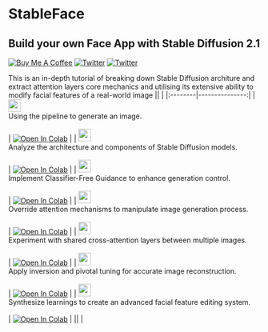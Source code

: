 # StableFace

## Build your own Face App with Stable Diffusion 2.1
<a href="https://www.buymeacoffee.com/outofai" target="_blank"><img src="https://img.shields.io/badge/-buy_me_a%C2%A0coffee-red?logo=buy-me-a-coffee" alt="Buy Me A Coffee"></a>
[![Twitter](https://img.shields.io/twitter/url/https/twitter.com/cloudposse.svg?style=social&label=Ashleigh%20Watson)](https://twitter.com/OutofAi) 
[![Twitter](https://img.shields.io/twitter/url/https/twitter.com/cloudposse.svg?style=social&label=Alex%20Nasa)](https://twitter.com/banterless_ai)

This is an in-depth tutorial of breaking down Stable Diffusion architure and extract attention layers core mechanics and utilising its extensive ability to modify facial features of a real-world image
|| |
|:--------|---------------:|
| <img height="25px" src="https://github.com/OutofAi/StableFace/assets/145302363/ae7190a5-649f-4145-a1cf-bcb4f5773699" alt=""/><br>Using the pipeline to generate an image.<br><br> | <a href="https://colab.research.google.com/github/OutofAi/StableFace/blob/main/CH1_sampling.ipynb" target="_blank"><img src="https://colab.research.google.com/assets/colab-badge.svg" alt="Open In Colab"/></a> |
|  <img height="25px" src="https://github.com/OutofAi/StableFace/assets/145302363/b22b948f-8d86-4c1e-b3ed-495a6dee1b35" alt=""/><br>Analyze the architecture and components of Stable Diffusion models.<br><br> | <a href="https://colab.research.google.com/github/OutofAi/StableFace/blob/main/CH2_breakdown.ipynb" target="_blank"><img src="https://colab.research.google.com/assets/colab-badge.svg" alt="Open In Colab"/></a> |
|  <img height="25px" src="https://github.com/OutofAi/StableFace/assets/145302363/ce490745-d2d6-4b2a-8d33-a0d2ad553463" alt=""/><br>Implement Classifier-Free Guidance to enhance generation control.<br><br> | <a href="https://colab.research.google.com/github/OutofAi/StableFace/blob/main/CH3_CFG.ipynb" target="_blank"><img src="https://colab.research.google.com/assets/colab-badge.svg" alt="Open In Colab"/></a> |
|  <img height="25px" src="https://github.com/OutofAi/StableFace/assets/145302363/71ddd07a-de2e-4aec-a342-bae85812c1b6" alt=""/><br>Override attention mechanisms to manipulate image generation process.<br><br> | <a href="https://colab.research.google.com/github/OutofAi/StableFace/blob/main/CH4_attention_breakdown.ipynb" target="_blank"><img src="https://colab.research.google.com/assets/colab-badge.svg" alt="Open In Colab"/></a> |
|  <img height="25px" src="https://github.com/OutofAi/StableFace/assets/145302363/8ffdd55b-a6bc-4dd0-be5e-c5f14aa1065b" alt=""/><br>Experiment with shared cross-attention layers between multiple images.<br><br> | <a href="https://colab.research.google.com/github/OutofAi/StableFace/blob/main/CH5_attention_replace.ipynb" target="_blank"><img src="https://colab.research.google.com/assets/colab-badge.svg" alt="Open In Colab"/></a> |
|  <img height="25px" src="https://github.com/OutofAi/StableFace/assets/145302363/d7c09444-fb59-423a-953e-6d422e83a434" alt=""/><br>Apply inversion and pivotal tuning for accurate image reconstruction.<br><br> | <a href="https://colab.research.google.com/github/OutofAi/StableFace/blob/main/CH6_reconstruction.ipynb" target="_blank"><img src="https://colab.research.google.com/assets/colab-badge.svg" alt="Open In Colab"/></a> |
|  <img height="25px" src="https://github.com/OutofAi/StableFace/assets/145302363/f1d5cbf2-db2b-4ad0-9fbf-7b88e42cf015" alt=""/><br>Synthesize learnings to create an advanced facial feature editing system.<br><br> | <a href="https://colab.research.google.com/github/OutofAi/StableFace/blob/main/CH7_stable_face.ipynb" target="_blank"><img src="https://colab.research.google.com/assets/colab-badge.svg" alt="Open In Colab"/></a> |
|| |
